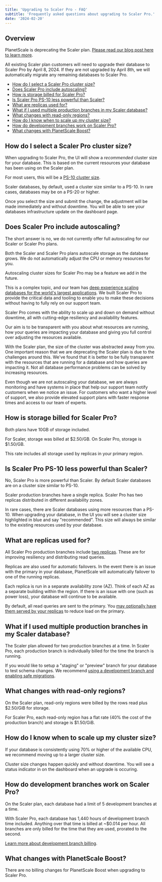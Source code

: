 ```yaml
---
title: 'Upgrading to Scaler Pro - FAQ'
subtitle: 'Frequently asked questions about upgrading to Scaler Pro.'
date: '2024-02-20'
---
```


## Overview

PlanetScale is deprecating the Scaler plan. [Please read our blog post here to learn more](/blog/deprecating-the-scaler-plan).

All existing Scaler plan customers will need to upgrade their database to Scaler Pro by April 8, 2024. If they are not upgraded by April 8th, we will automatically
migrate any remaining databases to Scaler Pro.

- [How do I select a Scaler Pro cluster size?](#how-do-i-select-a-scaler-pro-cluster-size-)
- [Does Scaler Pro include autoscaling?](#does-scaler-pro-include-autoscaling-)
- [How is storage billed for Scaler Pro?](#how-is-storage-billed-for-scaler-pro-)
- [Is Scaler Pro PS-10 less powerful than Scaler?](#is-scaler-pro-ps-10-less-powerful-than-scaler-)
- [What are replicas used for?](#what-are-replicas-used-for-)
- [What if I used multiple production branches in my Scaler database?](#what-if-i-used-multiple-production-branches-in-my-scaler-database-)
- [What changes with read-only regions?](#what-changes-with-read-only-regions-)
- [How do I know when to scale up my cluster size?](#how-do-i-know-when-to-scale-up-my-cluster-size-)
- [How do development branches work on Scaler Pro?](#how-do-development-branches-work-on-scaler-pro-)
- [What changes with PlanetScale Boost?](#what-changes-with-planetscale-boost-)

## How do I select a Scaler Pro cluster size?

When upgrading to Scaler Pro, the UI will show a _recommended_ cluster size for your database. This is based on the current resources your database has been using on the Scaler plan.

For most users, this will be a [PS-10 cluster size](/docs/concepts/planetscale-plans#scaler-pro).

Scaler databases, by default, used a cluster size similar to a PS-10. In rare cases, databases may be on a PS-20 or higher.

Once you select the size and submit the change, the adjustment will be made immediately and without downtime. You will be able to see your databases infrastructure update on the dashboard page.

## Does Scaler Pro include autoscaling?

The short answer is no, we do not currently offer full autoscaling for our Scaler or Scaler Pro plans.

Both the Scaler and Scaler Pro plans autoscale storage as the database grows. We do not automatically adjust the CPU or memory resources for you.

Autoscaling cluster sizes for Scaler Pro may be a feature we add in the future.

This is a complex topic, and our team has [deep experience scaling databases for the world's largest applications](https://planetscale.com/media/databases-at-scale). We built Scaler Pro to provide the critical data
and tooling to enable you to make these decisions without having to fully rely on our support team.

Scaler Pro comes with the ability to scale up and down on demand without downtime, all with cutting-edge resiliency and availability features.

Our aim is to be transparent with you about what resources are running, how your queries are impacting your database and giving you full control over adjusting the resources available.

With the Scaler plan, the size of the cluster was abstracted away from you. One important reason that we are deprecating the Scaler plan is due to the challenges around this. We've found that it is better to be fully transparent with the resources
that are running for a database and how queries are impacting it. Not all database performance problems can be solved by increasing resources.

Even though we are not autoscaling your database, we are always monitoring and have systems in place that help our support team notify customers
when we notice an issue. For customers who want a higher level of support, we also provide elevated support plans with
faster response times and access to our team of experts.

## How is storage billed for Scaler Pro?

Both plans have 10GB of storage included.

For Scaler, storage was billed at $2.50/GB. On Scaler Pro, storage is $1.50/GB.

This rate includes all storage used by replicas in your primary region.

## Is Scaler Pro PS-10 less powerful than Scaler?

No, Scaler Pro is more powerful than Scaler. By default Scaler databases are on a cluster size similar to PS-10.

Scaler production branches have a single replica. Scaler Pro has two replicas distributed in different availability zones.

In rare cases, there are Scaler databases using more resources than a PS-10. When upgrading your database, in the UI you will see a cluster size highlighted in blue and say "recommended". This size will always be similar to the existing
resources used by your database.

## What are replicas used for?

All Scaler Pro production branches include [two replicas](/docs/concepts/replicas). These are for improving resiliency and distributing read queries.

Replicas are also used for automatic failovers. In the event there is an issue with the primary in your database, PlanetScale will automatically failover to one of the running replicas.

Each replica is run in a separate availability zone (AZ). Think of each AZ as a separate building within the region. If there is an issue with one (such as power loss), your database will continue to be available.

By default, all read queries are sent to the primary. You [may optionally have them served by your replicas](/docs/concepts/replicas#how-to-query-replicas) to reduce load on the primary.

## What if I used multiple production branches in my Scaler database?

The Scaler plan allowed for two production branches at a time. In Scaler Pro, each production branch is individually billed for the time the branch is running.

If you would like to setup a "staging" or "preview" branch for your database to test schema changes. We recommend [using a development branch and enabling safe migrations](/docs/concepts/safe-migrations#staging-branches).

## What changes with read-only regions?

On the Scaler plan, read-only regions were billed by the rows read plus $2.50/GiB for storage.

For Scaler Pro, each read-only region has a flat rate (40% the cost of the production branch) and storage is $1.50/GiB.

## How do I know when to scale up my cluster size?

If your database is consistently using 70% or higher of the available CPU, we recommend moving up to a larger cluster size.

Cluster size changes happen quickly and without downtime. You will see a status indicator in on the dashboard when an upgrade is occuring.

## How do development branches work on Scaler Pro?

On the Scaler plan, each database had a limit of 5 development branches at a time.

With Scaler Pro, each database has 1,440 hours of development branch time included. Anything over that time is billed at ~$0.014 per hour. All branches are only billed for the time that they are used, prorated to the second.

[Learn more about development branch billing](/docs/concepts/billing#development-branches).

## What changes with PlanetScale Boost?

There are no billing changes for PlanetScale Boost when upgrading to Scaler Pro.
